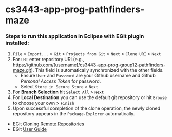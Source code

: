# cs3443-app-prog-pathfinders-maze
### Steps to run this application in Eclipse with EGit plugin installed:
1. `File` > `Import...` > `Git` > `Projects from Git` > `Next` > `Clone URI` > `Next`
2. For `URI` enter repository URL(e.g., https://github.com/[username]/cs3443-app-prog-group12-pathfinders-maze.git). This field is automatically synchronized with the other fields. 
   - Ensure `User` and `Password` are your Github username and Github *Personal Access Token* for password. 
   - Select `Store in Secure Store` > `Next`
4. For **Branch Selection** hit `Select All` > `Next`
5. For **Local Destination** you can use the default git repository or hit `Browse` to choose your own > `Finish`
6. Upon successful completion of the clone operation, the newly cloned repository appears in the `Package-Explorer` automatically.
- EGit [Cloning Remote Repositories](https://wiki.eclipse.org/EGit/User_Guide#Cloning_Remote_Repositories)
- EGit [User Guide](https://wiki.eclipse.org/EGit/User_Guide#Basic_Tutorial:_Adding_a_project_to_version_control)
